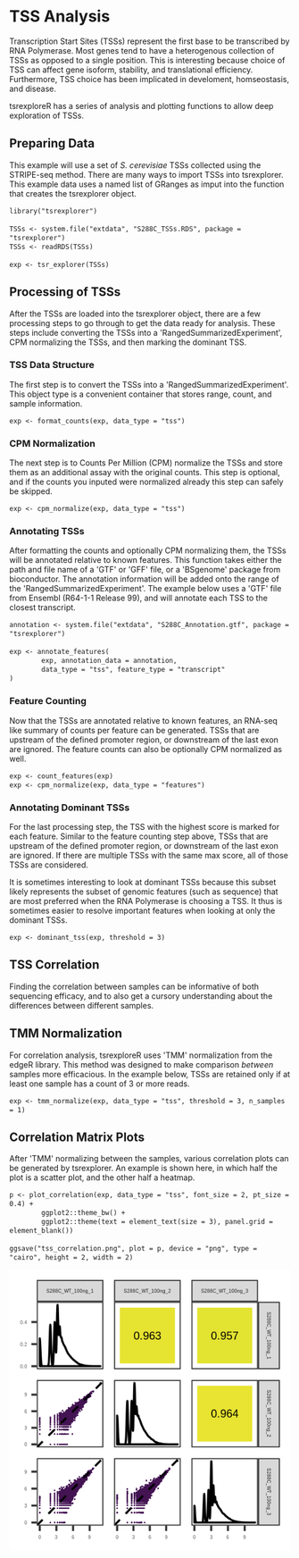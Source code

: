 # TSS Analysis

Transcription Start Sites (TSSs) represent the first base to be transcribed by RNA Polymerase.
Most genes tend to have a heterogenous collection of TSSs as opposed to a single position.
This is interesting because choice of TSS can affect gene isoform, stability, and translational efficiency.
Furthermore, TSS choice has been implicated in develoment, homseostasis, and disease.

tsrexploreR has a series of analysis and plotting functions to allow deep exploration of TSSs.

## Preparing Data

This example will use a set of *S. cerevisiae* TSSs collected using the STRIPE-seq method.
There are many ways to import TSSs into tsrexplorer.
This example data uses a named list of GRanges as imput into the function that creates the tsrexplorer object.

```
library("tsrexplorer")

TSSs <- system.file("extdata", "S288C_TSSs.RDS", package = "tsrexplorer")
TSSs <- readRDS(TSSs)

exp <- tsr_explorer(TSSs)
```

## Processing of TSSs

After the TSSs are loaded into the tsrexplorer object,
there are a few processing steps to go through to get the data ready for analysis.
These steps include converting the TSSs into a 'RangedSummarizedExperiment',
CPM normalizing the TSSs, and then marking the dominant TSS.

### TSS Data Structure

The first step is to convert the TSSs into a 'RangedSummarizedExperiment'.
This object type is a convenient container that stores range, count, and sample information.

```
exp <- format_counts(exp, data_type = "tss")
```

### CPM Normalization

The next step is to Counts Per Million (CPM) normalize the TSSs and store them as an additional assay with the original counts.
This step is optional, and if the counts you inputed were normalized already this step can safely be skipped.

```
exp <- cpm_normalize(exp, data_type = "tss")
```

### Annotating TSSs

After formatting the counts and optionally CPM normalizing them, the TSSs will be annotated relative to known features.
This function takes either the path and file name of a 'GTF' or 'GFF' file, or a 'BSgenome' package from bioconductor.
The annotation information will be added onto the range of the 'RangedSummarizedExperiment'.
The example below uses a 'GTF' file from Ensembl (R64-1-1 Release 99),
and will annotate each TSS to the closest transcript.

```
annotation <- system.file("extdata", "S288C_Annotation.gtf", package = "tsrexplorer")

exp <- annotate_features(
        exp, annotation_data = annotation,
        data_type = "tss", feature_type = "transcript"
)
```

### Feature Counting

Now that the TSSs are annotated relative to known features, an RNA-seq like summary of counts per feature can be generated.
TSSs that are upstream of the defined promoter region, or downstream of the last exon are ignored.
The feature counts can also be optionally CPM normalized as well.

```
exp <- count_features(exp)
exp <- cpm_normalize(exp, data_type = "features")
```

### Annotating Dominant TSSs

For the last processing step, the TSS with the highest score is marked for each feature.
Similar to the feature counting step above, TSSs that are upstream of the defined promoter region,
or downstream of the last exon are ignored.
If there are multiple TSSs with the same max score, all of those TSSs are considered.

It is sometimes interesting to look at dominant TSSs because this subset likely represents
the subset of genomic features (such as sequence) that are most preferred when the RNA Polymerase is choosing a TSS.
It thus is sometimes easier to resolve important features when looking at only the dominant TSSs.

```
exp <- dominant_tss(exp, threshold = 3)
```

## TSS Correlation

Finding the correlation between samples can be informative of both sequencing efficacy,
and to also get a cursory understanding about the differences between different samples.

## TMM Normalization

For correlation analysis, tsrexploreR uses 'TMM' normalization from the edgeR library.
This method was designed to make comparison *between* samples more efficacious.
In the example below, TSSs are retained only if at least one sample has a count of 3 or more reads.

```
exp <- tmm_normalize(exp, data_type = "tss", threshold = 3, n_samples = 1)
```

## Correlation Matrix Plots

After 'TMM' normalizing between the samples, various correlation plots can be generated by tsrexplorer.
An example is shown here, in which half the plot is a scatter plot, and the other half a heatmap.

```
p <- plot_correlation(exp, data_type = "tss", font_size = 2, pt_size = 0.4) +
        ggplot2::theme_bw() +
        ggplot2::theme(text = element_text(size = 3), panel.grid = element_blank())

ggsave("tss_correlation.png", plot = p, device = "png", type = "cairo", height = 2, width = 2)
```
![tss_corr_plot](./inst/images/tss_correlation.png)

